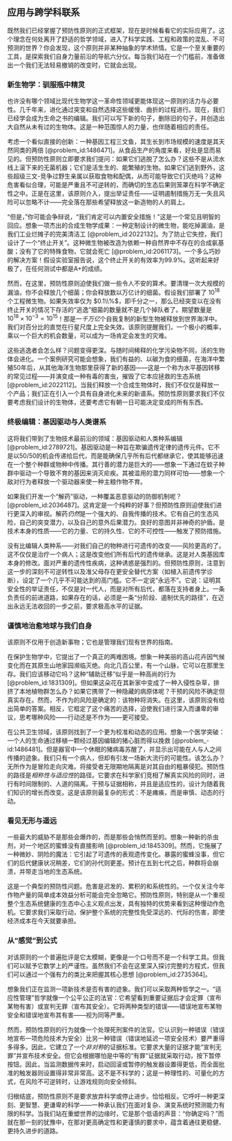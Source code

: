 ## 应用与跨学科联系

既然我们已经掌握了预防性原则的正式框架，现在是时候看看它的实际应用了。这个理念在何处离开了舒适的哲学领域，进入了科学实践、工程和政策的混乱、不可预测的世界？你会发现，这个原则并非某种抽象的学术矫情。它是一个至关重要的工具，是探索我们自身力量前沿的导航六分仪。每当我们站在一个门槛前，准备做出一个我们无法轻易撤销的改变时，它就会出现。

### 新生物学：驯服瓶中精灵

也许没有哪个领域比现代生物学这一革命性领域更能体现这一原则的活力与必要性。几千年来，进化通过突变和自然选择这些缓慢、曲折的过程进行。现在，我们已经学会成为生命之书的编辑。我们可以写下新的句子，删除旧的句子，并创造出大自然从未有过的生物体。这是一种范围惊人的力量，也伴随着相应的责任。

考虑一个看似直接的创新：一种基因工程三文鱼，其生长到市场规模的速度是其天然同类的两倍 [@problem_id:1486471]。从食品生产的角度来看，好处是显而易见的。但预防性原则立即要求我们提问：如果它们逃脱了怎么办？这些不是从流水线上滚下来的无菌机器；它们是活生生的、能繁殖的生物。如果它们逃到野外，这些超级三文-竞争过野生亲属以获取食物和配偶，从而可能导致它们灭绝吗？这种危害看似合理，可能是严重且不可逆转的，而确切的生态后果则笼罩在科学不确定性之中。正是在这里，该原则介入，提出举证责任——证明遏制措施万无一失且风险可以忽略不计——完全落在那些希望释放这一新造物的人的肩上。

“但是，”你可能会争辩说，“我们肯定可以内置安全措施！”这是一个常见且明智的回应。想象一项杰出的合成生物学成果：一种定制设计的微生物，能吃掉漏油，是我们工业烂摊子的完美清洁工 [@problem_id:2022132]。为了防止它失控，我们设计了一个“终止开关”。这种微生物被改造为依赖一种自然界中不存在的合成氨基酸；没有了它的特殊食物，它就会死亡 [@problem_id:2061173]。一个多么巧妙的解决方案！假设实验室报告说，这个终止开关的有效率为99.9%。这听起来好极了，在任何测试中都是A+的成绩。

然而，在这里，预防性原则迫使我们做一些令人不安的算术。要清理一次大规模的漏油，你不会释放几个细菌；你会释放数以万亿计的细菌。假设我们部署了 $10^{18}$ 个工程微生物。如果失效率仅为 $0.1\\%$，即千分之一，那么已经突变以在没有终止开关的情况下存活的“逃逸”细菌的数量就不是几个掉队者了。期望数量是 $10^{18} \times 10^{-3} = 10^{15}$！那是一*千万亿*个自我复制的新型生物被释放到世界海洋中。我们对百分比的直觉在行星尺度上完全失效。该原则提醒我们，一个极小的概率，乘以一个巨大的机会数量，可以成为一场肯定会发生的灾难。

这些逃逸者会怎么样？问题变得更深。与随时间稀释的化学污染物不同，活的生物体会进化。一个案例研究可能会想象，我们有益的、以碳为食的细菌，在海洋中繁殖50年后，从其他海洋生物那里获得了新的基因——这是一个称为水平基因转移的常见过程——并演变成一种有毒的害虫，摧毁了它本应拯救的生态系统 [@problem_id:2022112]。当我们释放一个合成生物体时，我们不仅仅是释放一个产品；我们正在引入一个具有自身进化未来的新谱系。预防性原则要求我们不仅要考虑我们设计的生物体，还要考虑它有朝一日可能决定变成的所有东西。

### 终极编辑：基因驱动与人类谱系

这将我们带到了生物技术最前沿的领域：基因驱动和人类种系编辑 [@problem_id:2789721]。基因驱动是一种旨在欺骗遗传定律的遗传元件。它不是以50/50的机会传递给后代，而是能确保几乎所有后代都继承它，使其能够迅速在一个整个种群或物种中传播。其行善的潜力是巨大的——想象一下通过在蚊子种群中驱动一个导致不育的基因来消灭疟疾。其被滥用的潜力同样可怕——想象一个敌对行为者释放一个驱动器来使一种主粮作物不育。

如果我们开发一个“解药”驱动，一种覆盖恶意驱动的防御机制呢？[@problem_id:2036487]。这肯定是一个纯粹的好事？但预防性原则迫使我们进行更深入的审视。解药*仍然*是一个强大的、自我传播的技术。它有自己的生态风险，自己的突变潜力，以及自己的意外后果潜力。良好的意图并非神奇的护盾。是技术本身的性质——它的力量、它的持久性、它的不可控性——触发了预防措施。

没有比编辑人类种系——对我们自己的物种进行可遗传的改变——风险更高的了。这不仅仅是治疗一个病人；这是改变他们所有后代的遗传继承。这是对人类基因库本身的修改。面对严重的遗传性疾病，这种诱惑是强烈的。但预防性原则，注意到这一步的深刻不可逆转性以及准父母存在更安全替代方案（如植入前遗传学诊断），设定了一个几乎不可能达到的高门槛。它不一定说“永远不”。它说：证明其安全性的举证责任，不仅是对一代人，而是对所有后代，都落在支持者身上。一条负责任的前进道路，如果存在的话，必须是一条“分阶段、遏制优先的路径”，在迈出永远无法收回的一步之前，要求极高水平的证据。

### 谨慎地治愈地球与我们自身

该原则不仅用于创造新事物；它也是管理我们现有世界的指南。

在保护生物学中，它提出了一个真正的两难困境。想象一种美丽的高山花卉因气候变化而在其原生山地家园濒临灭绝。向北几百公里，有一个山脉，它可以在那里生存。我们应该移动它吗？这种“辅助迁移”似乎是一种高尚的行为 [@problem_id:1831309]。但如果这朵花在其新家中变成了一种入侵性杂草，排挤了本地植物群怎么办？如果它携带了一种隐藏的病原体呢？干预的风险不确定但真实存在。然而，不作为的风险是确定的：该物种将消失。在这里，该原则没有给出简单的答案。相反，它框定了这个痛苦的选择，迫使我们进行深入而谦卑的审议，思考哪种风险——行动还是不作为——更可接受。

在公共卫生领域，该原则找到了一个更为校准和动态的应用。想象一个医学突破：一个人的生命通过移植一颗经过基因编辑的猪心脏而得以挽救 [@problem_-id:1486481]。但是器官中一个休眠的猪病毒苏醒了，并显示出可能在人与人之间传播的迹象。我们只有一个病人，但却有引发一场新大流行的可能性。该怎么办？无所作为是冒险走向灾难。将接受者无限期地隔离是对其自由的粗暴侵犯。预防性的路径是*相称性与适应性*的路径。它要求在科学家们竞相了解真实风险的同时，进行有时间限制的、人道的隔离。干预与证据相称，并且是适应性的，设计为随着我们知识的增长而改变。这是该原则最复杂的形式：不是瘫痪，而是审慎、动态的行动。

### 看见无形与遥远

一些最大的威胁不是那些会爆炸的，而是那些会悄然而至的。想象一种新的杀虫剂，对一个地区的蜜蜂没有直接影响 [@problem_id:1845309]。然而，它施展了一种微妙、阴险的魔法：它引起了可遗传的表观遗传变化。暴露的蜜蜂没事，但它们的后代健康状况稍差，它们的孙代则更差。预计在五到七代之后，种群将会崩溃，并带走当地的生态系统。

这是一个典型的预防性问题。危害是迟发的、累积的和系统性的。一个仅关注今年作物产量的简单成本效益分析可能会完全忽略它。预防性原则，特别是从一个重视整个生态系统健康的生态中心主义观点出发，具有独特的优势来看到这种慢动作危机。它要求我们采取行动，保护整个系统的完整性免受深远的、代际的伤害，即使经济成本在今天就要承担。

### 从“感觉”到公式

对该原则的一个普遍批评是它太模糊，更像是一个口号而不是一个科学工具。但我们可以赋予它数学上的严谨性。虽然我们不会在这里深入探讨完整的方程式，但我们可以通过一个强有力的类比来把握其核心思想 [@problem_id:2735364]。

想象我们正在监测一项新技术是否有害的迹象。我们可以采取两种哲学之一。“适应性管理”哲学就像一个公平公正的法官：它希望看到重要证据后才会定罪（宣布某物有害）或宣判无罪（宣布其安全）。它将两种类型的错误——错误地宣布某物安全和错误地宣布其有害——视为同等严重。

然而，预防性原则的行为就像一个处理死刑案件的法官。它认识到一种错误（错误地宣布一项危险技术为安全）比另一种错误（错误地延迟一项安全技术）要严重得多得多。因此，它建立了一个*非对称*的证据标准。它要求大量的证据才能“宣判无罪”并宣布技术安全。但它会根据哪怕是中等的“有罪”证据就采取行动，按下暂停按钮。因此，当监测数据传来时，启动回滚或暂停的触发器设置得更低，而全面批准的触发器则设置得非常非常高。这不是不科学的；这是一种理性的、可量化的方式，在风险不可逆转时，让游戏规则向安全倾斜。

归根结底，预防性原则不是要求放弃科学或停止进步。恰恰相反。它呼吁一种更深刻、更智慧、更谦卑的科学——一种承认我们在面对复杂、演变系统时预测能力有限的科学。当我们站在重塑世界的边缘时，它是那个低语的声音：“你确定吗？”而就在那一刻的犹豫中，在那对更高确定性和更谨慎的要求中，蕴含着通往更稳健、更持久进步的道路。